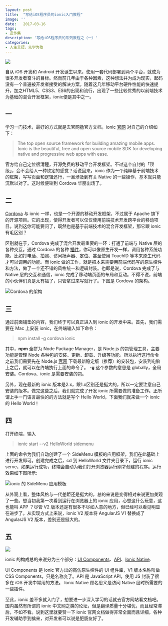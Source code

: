 ```yaml
---
layout: post
title:  "写给iOS程序员的ionic入门教程"
image: ''
date:   2017-03-16
tags:
- 造作集
description: '写给iOS程序员的系列教程之（一）'
categories:
- 人生苦短，先学为敬 
---
```


![](http://upload-images.jianshu.io/upload_images/1243365-09a841926c1c8498?imageMogr2/auto-orient/strip%7CimageView2/2/w/1240)

自从 iOS 开发和 Android 开发诞生以来，使用一套代码部署到两个平台，就成为很多开发者奋斗的目标。然而前几年由于各种因素，这种想法并为成为现实，起码没有一个普遍被开发者接受的解决方案。随着这几年移动平台硬件性能的快速提升，加之HTML5、CSS3、ES6的出现和流行，出现了一些比较优秀的以前端技术为基础的混合开发框架，ionic便是其中之一。

## 一

学习一门技术，最好的方式就是去官网撸官方文档。ionic [官网](http://ionicframework.com/) 对自己的介绍如下：
> The top open source framework for building amazing mobile apps.<br/>Ionic is the beautiful, free and open source mobile SDK for developing native and progressive web apps with ease.

官方给自己定位很清楚，开源免费的移动平台开发框架。不过这个自封的「顶级」，会不会给人一种钦定的感觉？话说回来，ionic 作为一个纯粹基于前端技术的框架，写写页面和逻辑还行，一旦涉及到有关 Native 的一些操作，基本就只能沉默以对了。这时候便轮到 Cordova 华丽出场了。

## 二 

[Cordova](https://cordova.apache.org/) 与 ionic 一样，也是一个开源的移动开发框架，不过属于 Apache 旗下的开源项目。它的出现，使得开发者可以仅仅使用前端技术开发跨平台的移动项目。说到这你可能要问了，既然也是基于前端技术的混合开发框架，那它跟 ionic 有毛区别？

区别就在于，Cordova 完成了混合开发最重要的一环：打通了前端与 Native 层的各种交互。通过 Cordova 的各种 [插件](https://cordova.apache.org/plugins/?platforms=cordova-ios)，你可以像原生开发一样，调用各种系统功能，比如打电话、拍照、访问扬声器、定位、甚至使用 TouchID 等本来原生代码才可以调用的功能。而 ionic 做的工作，就是把本来需要用前端代码写的原生控件和方法，做了一个还不错的风格统一和逻辑封装。也即是说，Cordova 完成了与 Native 层的交互和通信，ionic 完成了移动端页面的布局和互动。不得不说，前端的小伙伴们真是太有福了，只管拿过来写就行了。下图是 Cordova 的架构。

![Cordova 的架构](http://upload-images.jianshu.io/upload_images/1243365-06c42f47b918e1c1?imageMogr2/auto-orient/strip%7CimageView2/2/w/1240)

## 三

通过前面铺垫的内容，我们终于可以真正进入到 ionic 的开发中来。首先，我们需要在 Mac 上安装 ionic，在终端输入如下命令：
> npm install -g cordova ionic

其中，**npm** 全拼为 Node Package Manager，是 Node.js 的包管理工具，主要功能是管理 Node 各种包的安装、更新、卸载、升级等功能。所以执行这行命令之前我们需要先在 Node.js [官网](https://nodejs.org/en/) 下载最新稳定版（推荐）的安装包，安装到电脑上之后，就可以在终端执行上面的命令了。 **-g** 这个参数的意思是 globally，全局安装。Cordova、ionic 是需要安装的包。

另外，现在最新的 ionic 版本是2.x，跟1.x区别还是挺大的，所以一定要注意自己安装的版本。做完这些之后，我们就完成了开发 ionic 所需要做的准备工作。正所谓上手一门语言最快的的方法就是写个 Hello World，下面我们就来做一个 ionic 的 Hello World！

## 四

打开终端，输入 
> ionic start --v2 HelloWorld sidemenu

上面的命令为我们自动创建了一个 SideMenu 模板的应用框架，我们在此基础上进行开发即可。创建完成之后，cd 到 HelloWorld 文件夹目录下，运行 ionic serve，如果运行成功，终端会自动为我们打开浏览器运行刚才创建的程序。运行效果如下图所示:

![ionic 的 SideMenu 应用模板](http://upload-images.jianshu.io/upload_images/1243365-84878a87aa911d6a?imageMogr2/auto-orient/strip%7CimageView2/2/w/1240)

从外观上看，整体风格与一代差距还是挺大的，总的来说是变得相对来说更加美观了一些。想当初我第一次看到运行在浏览器上的 ionic 应用，心想这什么玩意，这也能叫 APP ？尽管 V2 版本还是有很多不尽如人意的地方，但已经可以看见明显在进步了。从实现方式上来说，ionic V2 版本将 AngularJS V1 替换成了 AngularJS V2 版本，差别还是挺大的。

## 五

![](http://upload-images.jianshu.io/upload_images/1243365-0610f4d43f961816?imageMogr2/auto-orient/strip%7CimageView2/2/w/1240)

ionic 的构成总的来说分为三个部分：[UI Components](http://ionicframework.com/docs/v2/components/)、[API](http://ionicframework.com/docs/v2/api/)、[Ionic Native](http://ionicframework.com/docs/v2/native/).

UI Components 是 ionic 官方出的高仿原生控件的 UI 组件库，V1 版本名称叫做 CSS Components，只是名称变了。API 是 JavaScript API，使用 JS 封装了很多在 iOS 开发中常用的方法。 Ionic Native 顾名思义是访问 Native 层时所需要的一些插件。

至此，ionic 差不多就入门了，想要进一步深入学习的话就去官方网站看文档吧。国内虽然有所谓的 ionic 中文网之类的论坛，但是翻译质量十分堪忧，而且经常滞后，不如不看。说到这里就要赞一下 ionic 官网文档做得非常全面而且详细，各种开发辅助手到擒来，对开发者可以说是肥肠友好了。



